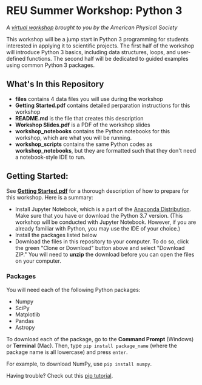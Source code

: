 # REU Summer Workshop: Python 3
*A [virtual workshop](https://sites.google.com/aps.org/reu-summer-workshop-python-3/home) brought to you by the American Physical Society*

This workshop will be a jump start in Python 3 programming for students interested in applying it to scientific projects. The first half of the workshop will introduce Python 3 basics, including data structures, loops, and user-defined functions. The second half will be dedicated to guided examples using common Python 3 packages.

## What's In this Repository
* **files** contains 4 data files you will use during the workshop
* **Getting Started.pdf** contains detailed perparation instructions for this workshop
* **README.md** is the file that creates this description
* **Workshop Slides.pdf** is a PDF of the workshop slides
* **workshop_notebooks** contains the Python notebooks for this workshop, which are what you will be running. 
* **workshop_scripts** contains the same Python codes as **workshop_notebooks**, but they are formatted such that they don't need a notebook-style IDE to run. 

## Getting Started: 
See [**Getting Started.pdf**](https://github.com/vcatlett/APS-Python-Workshop/blob/master/Getting%20Started.pdf) for a thorough description of how to prepare for this workshop. Here is a summary:
* Install Jupyter Notebook, which is a part of the [Anaconda Distribution](https://www.anaconda.com/products/individual). Make sure that you have or download the Python 3.7 version. 
(This workshop will be conducted with Jupyter Notebook. However, if you are already familiar with Python, you may use the IDE of your choice.)
* Install the packages listed below 
* Download the files in this repository to your computer. To do so, click the green "Clone or Download" button above and select "Download ZIP." You will need to **unzip** the download before you can open the files on your computer. 

### Packages
You will need each of the following Python packages:
* Numpy
* SciPy
* Matplotlib
* Pandas
* Astropy

To download each of the package, go to the **Command Prompt** (Windows) or **Terminal** (Mac). Then, type ```pip install package_name``` (where the package name is all lowercase) and press ```enter```.

For example, to download NumPy, use ```pip install numpy```.

Having trouble? Check out this [pip tutorial](https://www.pythonforbeginners.com/basics/python-pip-usage/).
